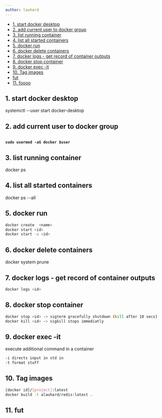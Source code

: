 ```yaml
---
author: lauhard
---
```


<script>
    import Test from './Test.svelte'
</script>





<!-- <!-- markdownlint-disable -->

<!-- TOC tocDepth:2..3 chapterDepth:2..6 -->

- [1. start docker desktop](#1-start-docker-desktop)
- [2. add current user to docker group](#2-add-current-user-to-docker-group)
- [3. list running container](#3-list-running-container)
- [4. list all started containers](#4-list-all-started-containers)
- [5. docker run](#5-docker-run)
- [6. docker delete containers](#6-docker-delete-containers)
- [7. docker logs - get record of container outputs](#7-docker-logs---get-record-of-container-outputs)
- [8. docker stop container](#8-docker-stop-container)
- [9. docker exec -it](#9-docker-exec--it)
- [10. Tag images](#10-tag-images)
- [fut](#fut)
- [11. foooo](#11-foooo)

<!-- /TOC -->

<Test/>


## 1. start docker desktop

systemctl --user start docker-desktop

## 2. add current user to docker group

<code class="code-block" style="font-weight:bolder">
sudo usermod -aG docker $user
</code>

## 3. list running container
docker ps

## 4. list all started containers
docker ps --all

## 5. docker run
``` bash
docker create  <name>
docker start <id>
docker start -a <id>
```

## 6. docker delete containers
docker system prune

## 7. docker logs - get record of container outputs
``` bash
docker logs <id>
```

## 8. docker stop container

``` bash
docker stop <id> -> sigterm gracefully shutdown (kill after 10 secs)
docker kill <id> -> sigkill stops immediatly
```

## 9. docker exec -it

execute additional command in a container
``` bash
-i directs input in std in
-t format stuff
```

## 10. Tag images


``` bash
[docker id]/[project]:latest
docker build -t alauhard/redis:latest .
```


## 11. fut 





